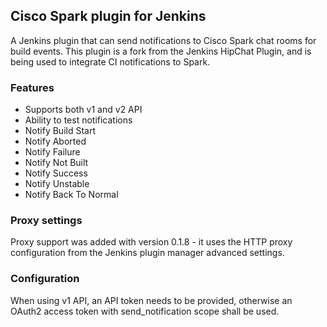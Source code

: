 ## Cisco Spark plugin for Jenkins

A Jenkins plugin that can send notifications to Cisco Spark chat rooms for build events. This plugin is a fork from the Jenkins HipChat Plugin, and is being used to integrate CI notifications to Spark.

### Features

* Supports both v1 and v2 API
* Ability to test notifications
* Notify Build Start
* Notify Aborted
* Notify Failure
* Notify Not Built
* Notify Success
* Notify Unstable
* Notify Back To Normal

### Proxy settings

Proxy support was added with version 0.1.8 - it uses the HTTP proxy configuration from the Jenkins plugin manager advanced settings.

### Configuration

When using v1 API, an API token needs to be provided, otherwise an OAuth2 access token with send_notification scope shall be used.
